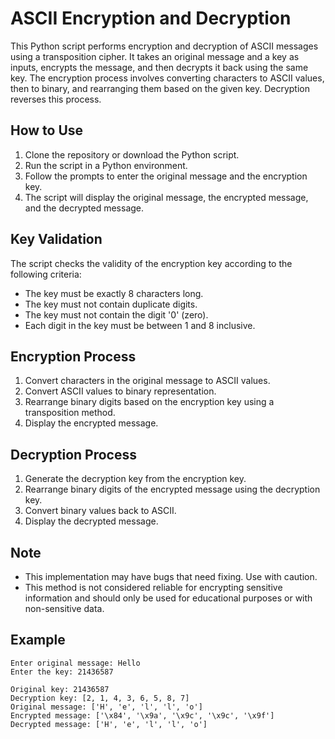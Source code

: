 # ASCII Encryption and Decryption

This Python script performs encryption and decryption of ASCII messages using a transposition cipher. It takes an original message and a key as inputs, encrypts the message, and then decrypts it back using the same key. The encryption process involves converting characters to ASCII values, then to binary, and rearranging them based on the given key. Decryption reverses this process.

## How to Use

1. Clone the repository or download the Python script.
2. Run the script in a Python environment.
3. Follow the prompts to enter the original message and the encryption key.
4. The script will display the original message, the encrypted message, and the decrypted message.

## Key Validation

The script checks the validity of the encryption key according to the following criteria:
- The key must be exactly 8 characters long.
- The key must not contain duplicate digits.
- The key must not contain the digit '0' (zero).
- Each digit in the key must be between 1 and 8 inclusive.

## Encryption Process

1. Convert characters in the original message to ASCII values.
2. Convert ASCII values to binary representation.
3. Rearrange binary digits based on the encryption key using a transposition method.
4. Display the encrypted message.

## Decryption Process

1. Generate the decryption key from the encryption key.
2. Rearrange binary digits of the encrypted message using the decryption key.
3. Convert binary values back to ASCII.
4. Display the decrypted message.

## Note

- This implementation may have bugs that need fixing. Use with caution.
- This method is not considered reliable for encrypting sensitive information and should only be used for educational purposes or with non-sensitive data.

## Example

```
Enter original message: Hello
Enter the key: 21436587

Original key: 21436587
Decryption key: [2, 1, 4, 3, 6, 5, 8, 7]
Original message: ['H', 'e', 'l', 'l', 'o']
Encrypted message: ['\x84', '\x9a', '\x9c', '\x9c', '\x9f']
Decrypted message: ['H', 'e', 'l', 'l', 'o']
```
